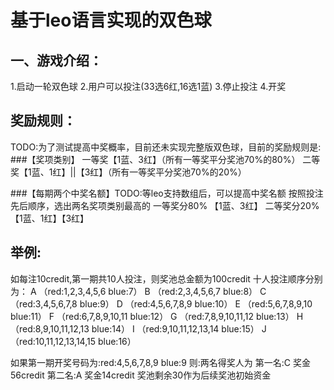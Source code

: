 # 基于leo语言实现的双色球
## 一、游戏介绍：
1.启动一轮双色球
2.用户可以投注(33选6红,16选1蓝)
3.停止投注
4.开奖

## 奖励规则：
TODO:为了测试提高中奖概率，目前还未实现完整版双色球，目前的奖励规则是:
###【奖项类别】
一等奖【1蓝、3红】（所有一等奖平分奖池70%的80%）
二等奖【1蓝、1红】||【3红】（所有一等奖平分奖池70%的20%）

###【每期两个中奖名额】TODO:等leo支持数组后，可以提高中奖名额
按照投注先后顺序，选出两名奖项类别最高的
一等奖分80% 【1蓝、3红】
二等奖分20%  【1蓝、1红】【3红】

## 举例:
如每注10credit,第一期共10人投注，则奖池总金额为100credit
十人投注顺序分别为：
A （red:1,2,3,4,5,6 blue:7）
B （red:2,3,4,5,6,7 blue:8）
C （red:3,4,5,6,7,8 blue:9）
D （red:4,5,6,7,8,9 blue:10）
E （red:5,6,7,8,9,10 blue:11）
F （red:6,7,8,9,10,11 blue:12）
G （red:7,8,9,10,11,12 blue:13）
H （red:8,9,10,11,12,13 blue:14）
I （red:9,10,11,12,13,14 blue:15）
J （red:10,11,12,13,14,15 blue:16）

如果第一期开奖号码为:red:4,5,6,7,8,9 blue:9
则:两名得奖人为
第一名:C 奖金56credit
第二名:A 奖金14credit
奖池剩余30作为后续奖池初始资金


